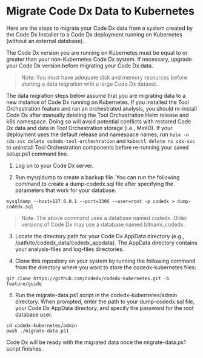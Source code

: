 # Migrate Code Dx Data to Kubernetes

Here are the steps to migrate your Code Dx data from a system created by the Code Dx Installer to a Code Dx deployment running on Kubernetes (without an external database).

The Code Dx version you are running on Kubernetes must be equal to or greater than your non-Kubernetes Code Dx system. If necessary, upgrade your Code Dx version before migrating your Code Dx data.

>Note: You must have adequate disk and memory resources before starting a data migration with a large Code Dx dataset.

The data migration steps below assume that you are migrating data to a new instance of Code Dx running on Kubernetes. If you installed the Tool Orchestration feature and ran an orchestrated analysis, you should re-install Code Dx after manually deleting the Tool Orchestration Helm release and k8s namespace. Doing so will avoid potential conflicts with restored Code Dx data and data in Tool Orchestration storage (i.e., MinIO). If your deployment uses the default release and namespace names, run `helm -n cdx-svc delete codedx-tool-orchestration` and `kubectl delete ns cdx-svc` to uninstall Tool Orchestration components before re-running your saved setup.ps1 command line.

1) Log on to your Code Dx server.

2) Run mysqldump to create a backup file. You can run the following command to create a dump-codedx.sql file after specifying the parameters that work for your database.

```
mysqldump --host=127.0.0.1 --port=3306 --user=root -p codedx > dump-codedx.sql
```

>Note: The above command uses a database named codedx. Older versions of Code Dx may use a database named bitnami_codedx.

3) Locate the directory path for your Code Dx AppData directory (e.g., /path/to/codedx_data/codedx_appdata). The AppData directory contains your analysis-files and log-files directories.

4) Clone this repository on your system by running the following command from the directory where you want to store the codedx-kubernetes files:

```
git clone https://github.com/codedx/codedx-kubernetes.git -b feature/guide
```

5) Run the migrate-data.ps1 script in the codedx-kubernetes/admin directory. When prompted, enter the path to your dump-codedx.sql file, your Code Dx AppData directory, and specify the password for the root database user.

```
cd codedx-kubernetes/admin
pwsh ./migrate-data.ps1
```

Code Dx will be ready with the migrated data once the migrate-data.ps1 script finishes.
